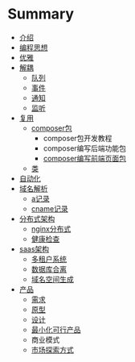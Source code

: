 # Summary

* [介绍](README.md)
* [编程思想](chapter1.md)
* [优雅](you-ya.md)
* [解耦](jie-ou.md)
  * [队列](jie-ou/dui-lie.md)
  * [事件](jie-ou/shi-jian.md)
  * [通知](jie-ou/tong-zhi.md)
  * [监听](jie-ou/jian-ting.md)
* [复用](fu-yong.md)
  * [composer包](fu-yong/composerbao.md)
    * composer包开发教程
    * composer编写后端功能包
    * [composer编写前端页面包](fu-yong/composerbao/composerbian-xie-qian-duan-ye-mian-bao.md)
  * [类](fu-yong/lei.md)
* [自动化](zi-dong-hua.md)
* [域名解析](yu-ming.md)
  * [a记录](yu-ming/aji-lu.md)
  * [cname记录](yu-ming/cnameji-lu.md)
* [分布式架构](fen-bu-shi-jia-gou.md)
  * [nginx分布式](fen-bu-shi-jia-gou/nginxfen-bu-shi.md)
  * [健康检查](fen-bu-shi-jia-gou/jian-kang-jian-cha.md)
* [saas架构](saasjia-gou.md)
  * [多租户系统](saasjia-gou/duo-zu-hu-xi-tong.md)
  * [数据库合离](saasjia-gou/shu-ju-ku-he-li.md)
  * [域名空间生成](saasjia-gou/zi-ding-yi-yu-ming-sheng-cheng.md)
* [产品](chan-pin-jia-gou.md)
  * [需求](chan-pin-jia-gou/xu-qiu.md)
  * [原型](chan-pin-jia-gou/she-ji.md)
  * [设计](chan-pin-jia-gou/she-ji.md)
  * [最小化可行产品](chan-pin-jia-gou/mvp.md)
  * 商业模式
  * [市场探索方式](chan-pin-jia-gou/shi-chang-tan-suo-fang-shi.md)

